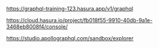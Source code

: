 https://graphql-training-123.hasura.app/v1/graphql

https://cloud.hasura.io/project/fb018f55-9910-40db-9a1e-3468eb8008f4/console/


https://studio.apollographql.com/sandbox/explorer